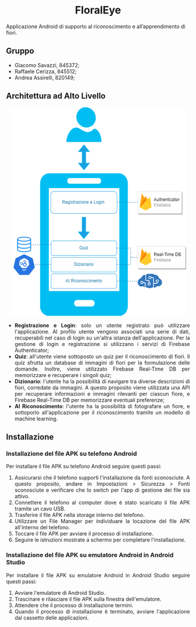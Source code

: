 <div align="center">

# FloralEye

</div>

Applicazione Android di supporto al riconoscimento e all’apprendimento di fiori.

## Gruppo

- Giacomo Savazzi, 845372;
- Raffaele Cerizza, 845512;
- Andrea Assirelli, 820149;

## Architettura ad Alto Livello

<div align="center">

![architetturaAltoLivello](./doc/architetturaAltoLivello.png)

</div>

<div align="justify">

- **Registrazione e Login**: solo un utente registrato può utilizzare l'applicazione. Al profilo utente vengono associati una serie di dati, recuperabili nel caso di login su un'altra istanza dell'applicazione. Per la gestione di login e registrazione si utilizzano i servizi di Firebase Authenticator; 
- **Quiz**: all'utente viene sottoposto un quiz per il riconoscimento di fiori. Il quiz sfrutta un database di immagini di fiori per la formulazione delle domande. Inoltre, viene utilizzato Firebase Real-Time DB per memorizzare e recuperare i singoli quiz; 
- **Dizionario**: l'utente ha la possibilità di navigare tra diverse descrizioni di fiori, corredate da immagini. A questo proposito viene utilizzata una API per recuperare informazioni e immagini rilevanti per ciascun fiore, e Firebase Real-Time DB per memorizzare eventuali preferenze; 
- **AI Riconoscimento**: l'utente ha la possibilità di fotografare un fiore, e sottoporlo all'applicazione per il riconoscimento tramite un modello di machine learning. 

</div>

</div>

## Installazione

### Installazione del file APK su telefono Android

<div align="justify">

Per installare il file APK su telefono Android seguire questi passi:

1. Assicurarsi che il telefono supporti l'installazione da fonti sconosciute. A questo proposito, andare in Impostazioni > Sicurezza > Fonti sconosciute e verificare che lo switch per l'app di gestione dei file sia attivo.
2. Connettere il telefono al computer dove è stato scaricato il file APK tramite un cavo USB.
3. Trasferire il file APK nella storage interno del telefono.
4. Utilizzare un File Manager per individuare la locazione del file APK all'interno del telefono.
5. Toccare il file APK per avviare il processo di installazione.
6. Seguire le istruzioni mostrate a schermo per completare l'installazione. 

</div>

### Installazione del file APK su emulatore Android in Android Studio

<div align="justify">

Per installare il file APK su emulatore Android in Android Studio seguire questi passi:

1. Avviare l'emulatore di Android Studio.
2. Trascinare e rilasciare il file APK sulla finestra dell'emulatore.
3. Attendere che il processo di installazione termini.
4. Quando il processo di installazione è terminato, avviare l'applicazione dal cassetto delle applicazioni.

</div>
